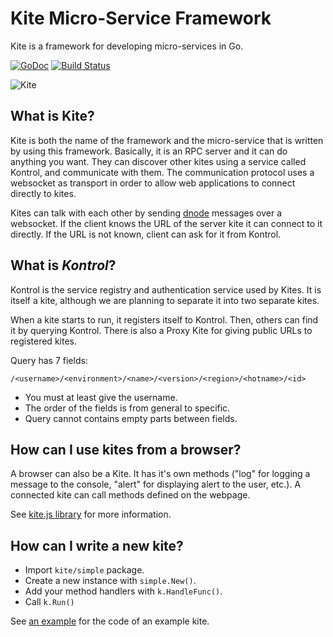 Kite Micro-Service Framework
============================

Kite is a framework for developing micro-services in Go.

[![GoDoc](https://godoc.org/github.com/koding/kite?status.png)](https://godoc.org/github.com/koding/kite)
[![Build Status](https://travis-ci.org/koding/kite.png)](https://travis-ci.org/koding/kite)

![Kite](http://i.imgur.com/iNcltPN.png)

What is Kite?
-------------

Kite is both the name of the framework and the micro-service that is written by using this framework.
Basically, it is an RPC server and it can do anything you want.
They can discover other kites using a service called Kontrol, and communicate with them.
The communication protocol uses a websocket as transport in order to allow web applications to connect directly to kites.

Kites can talk with each other by sending [dnode](https://github.com/substack/dnode-protocol/blob/master/doc/protocol.markdown) messages over a websocket.
If the client knows the URL of the server kite it can connect to it directly.
If the URL is not known, client can ask for it from Kontrol.

What is *Kontrol*?
------------------

Kontrol is the service registry and authentication service used by Kites.
It is itself a kite, although we are planning to separate it into two separate kites.

When a kite starts to run, it registers itself to Kontrol.
Then, others can find it by querying Kontrol.
There is also a Proxy Kite for giving public URLs to registered kites.

Query has 7 fields:

    /<username>/<environment>/<name>/<version>/<region>/<hotname>/<id>

* You must at least give the username.
* The order of the fields is from general to specific.
* Query cannot contains empty parts between fields.

How can I use kites from a browser?
---------------------------------

A browser can also be a Kite. It has it's own methods ("log" for logging a
message to the console, "alert" for displaying alert to the user, etc.). A
connected kite can call methods defined on the webpage.

See [kite.js library](https://github.com/koding/kite.js) for more information.

How can I write a new kite?
---------------------------

* Import `kite/simple` package.
* Create a new instance with `simple.New()`.
* Add your method handlers with `k.HandleFunc()`.
* Call `k.Run()`

See [an example](https://github.com/koding/kite/blob/master/examples/math_simple/math_simple.go)
for the code of an example kite.
